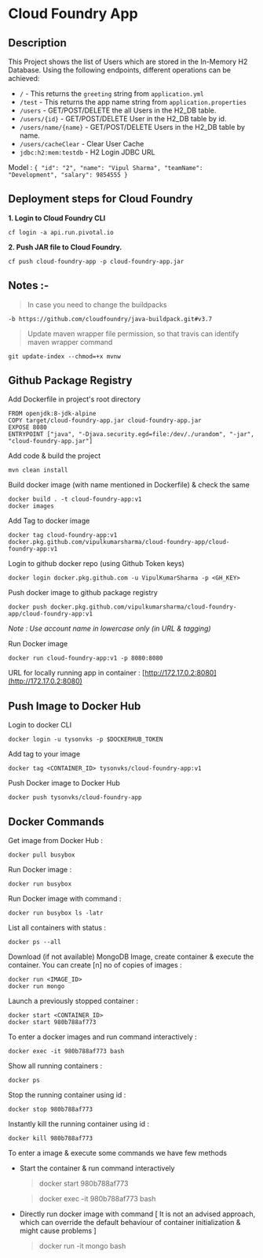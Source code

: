 
# Cloud Foundry App

## Description

This Project shows the list of Users which are stored in the In-Memory H2 Database.
Using the following endpoints, different operations can be achieved:

 - `/` - This returns the `greeting` string from `application.yml`
 - `/test` - This returns the app name string from `application.properties`
 - `/users` - GET/POST/DELETE the all Users in the H2_DB table.
 - `/users/{id}` - GET/POST/DELETE User in the H2_DB table by id.
 - `/users/name/{name}` - GET/POST/DELETE Users in the H2_DB table by name.
 - `/users/cacheClear` - Clear User Cache
 - `jdbc:h2:mem:testdb` - H2 Login JDBC URL
 
Model : 
    `{
        "id": "2",
        "name": "Vipul Sharma",
        "teamName": "Development",
        "salary": 9854555
    }`



## Deployment steps for Cloud Foundry

<b>1. Login to Cloud Foundry CLI</b>

    cf login -a api.run.pivotal.io

<b>2. Push JAR file to Cloud Foundry.</b>

    cf push cloud-foundry-app -p cloud-foundry-app.jar



## Notes :- 

> In case you need to change the buildpacks

    -b https://github.com/cloudfoundry/java-buildpack.git#v3.7

> Update maven wrapper file permission, so that travis can identify maven wrapper command

    git update-index --chmod=+x mvnw



## Github Package Registry

Add Dockerfile in project's root directory
    
    FROM openjdk:8-jdk-alpine
    COPY target/cloud-foundry-app.jar cloud-foundry-app.jar
    EXPOSE 8080
    ENTRYPOINT ["java", "-Djava.security.egd=file:/dev/./urandom", "-jar", "cloud-foundry-app.jar"]
    
Add code & build the project

    mvn clean install
    
Build docker image (with name mentioned in Dockerfile) & check the same

    docker build . -t cloud-foundry-app:v1
    docker images
    
Add Tag to docker image

    docker tag cloud-foundry-app:v1 docker.pkg.github.com/vipulkumarsharma/cloud-foundry-app/cloud-foundry-app:v1

Login to github docker repo (using Github Token keys)</b>

    docker login docker.pkg.github.com -u VipulKumarSharma -p <GH_KEY>
    
Push docker image to github package registry</b>

    docker push docker.pkg.github.com/vipulkumarsharma/cloud-foundry-app/cloud-foundry-app:v1

<i>Note : Use account name in lowercase only (in URL & tagging)</i>

Run Docker image

    docker run cloud-foundry-app:v1 -p 8080:8080
    
URL for locally running app in container : [http://172.17.0.2:8080](http://172.17.0.2:8080)
    
## Push Image to Docker Hub

Login to docker CLI
    
    docker login -u tysonvks -p $DOCKERHUB_TOKEN
    
Add tag to your image
    
    docker tag <CONTAINER_ID> tysonvks/cloud-foundry-app:v1

Push Docker image to Docker Hub

    docker push tysonvks/cloud-foundry-app

## Docker Commands

Get image from Docker Hub :

    docker pull busybox

Run Docker image :

    docker run busybox

Run Docker image with command :

    docker run busybox ls -latr

List all containers with status :

    docker ps --all

Download (if not available) MongoDB Image, create container & execute the container.
You can create [n] no of copies of images :

    docker run <IMAGE_ID>
    docker run mongo

Launch a previously stopped container :

    docker start <CONTAINER_ID>
    docker start 980b788af773

To enter a docker images and run command interactively :

    docker exec -it 980b788af773 bash

Show all running containers :

    docker ps

Stop the running container using id :

    docker stop 980b788af773

Instantly kill the running container using id :

    docker kill 980b788af773

To enter a image & execute some commands we have few methods

- Start the container & run command interactively
    
    > docker start 980b788af773
    
    > docker exec -it 980b788af773 bash
    
- Directly run docker image with command [ It is not an advised approach, which can override the default behaviour of container initialization & might cause problems ]

    > docker run -it mongo bash
